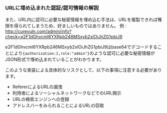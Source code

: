 ### URLに埋め込まれた認証/認可情報の解説
また、URL内に認可に必要な秘密情報を埋め込む手法は、URLを複製できれば権限を得られてしまうため、好ましいものではありません。
例 : http://curevuln.com/admin/info?check=e2F1dGhvcml6YXRpb246MSxyb2xlOiJhZG1pbiJ9
        
e2F1dGhvcml6YXRpb246MSxyb2xlOiJhZG1pbiJ9はbase64でデコードすることにより```{authorization:1,role:"admin"}```のような認可に必要な秘密情報がJSON形式で埋め込まれていることがわかります。

このような実装による具体的なリスクとして、以下の事項に注意する必要があります。

 - RefererによるURLの漏洩
 - 利用者によるソーシャルネットワークなどでのURL開示
 - URLの検索エンジンへの登録
 - アドレスバーをみられることによるURLの窃取
